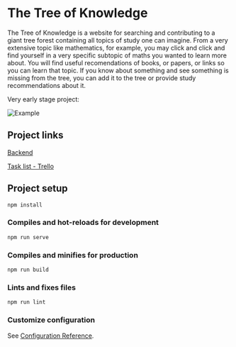 # The Tree of Knowledge

The Tree of Knowledge is a website for searching and contributing to a giant tree forest containing all topics of study one can imagine. From a very extensive topic like mathematics, for example, you may click and click and find yourself in a very specific subtopic of maths you wanted to learn more about. You will find useful recomendations of books, or papers, or links so you can learn that topic. If you know about something and see something is missing from the tree, you can add it to the tree or provide study recommendations about it. 

Very early stage project:

![Example](https://i.imgur.com/HSmJMaH.png)

## Project links

[Backend](https://github.com/RenatoBrittoAraujo/The-Tree-of-Knowledge-BACK) 

[Task list - Trello](https://trello.com/b/vdMnXiOH/ttok) 

## Project setup
```
npm install
```

### Compiles and hot-reloads for development
```
npm run serve
```

### Compiles and minifies for production
```
npm run build
```

### Lints and fixes files
```
npm run lint
```

### Customize configuration
See [Configuration Reference](https://cli.vuejs.org/config/).
